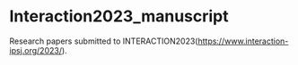 # Interaction2023_manuscript
Research papers submitted to INTERACTION2023(https://www.interaction-ipsj.org/2023/).
